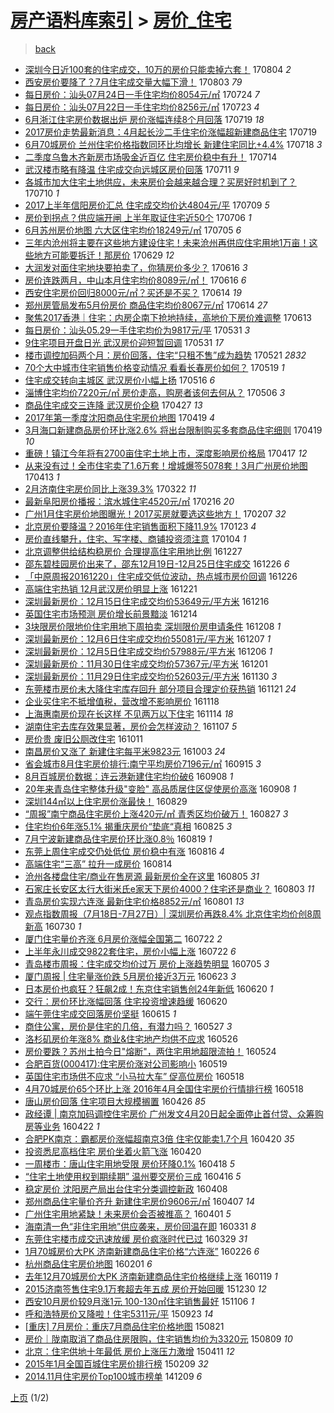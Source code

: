 [房产语料库索引](../../README.md)  > [房价_住宅](房价_住宅.md)
====
> [back](../README.md)

- [深圳今日近100套的住宅成交，10万的房价只能卖掉六套！](http://jkwz.applinzi.com/ittc/6997909166180795409.html#%E6%B7%B1%E5%9C%B3%E4%BB%8A%E6%97%A5%E8%BF%91100%E5%A5%97%E7%9A%84%E4%BD%8F%E5%AE%85%E6%88%90%E4%BA%A4%EF%BC%8C10%E4%B8%87%E7%9A%84%E6%88%BF%E4%BB%B7%E5%8F%AA%E8%83%BD%E5%8D%96%E6%8E%89%E5%85%AD%E5%A5%97%EF%BC%81) 170804 *2* 
- [西安房价要降了？7月住宅成交量大幅下滑！](http://jkwz.applinzi.com/ittc/6997643669556167696.html#%E8%A5%BF%E5%AE%89%E6%88%BF%E4%BB%B7%E8%A6%81%E9%99%8D%E4%BA%86%EF%BC%9F7%E6%9C%88%E4%BD%8F%E5%AE%85%E6%88%90%E4%BA%A4%E9%87%8F%E5%A4%A7%E5%B9%85%E4%B8%8B%E6%BB%91%EF%BC%81) 170803 *79* 
- [每日房价：汕头07月24日一手住宅均价8054元/㎡](http://jkwz.applinzi.com/ittc/6994004844921488400.html#%E6%AF%8F%E6%97%A5%E6%88%BF%E4%BB%B7%EF%BC%9A%E6%B1%95%E5%A4%B407%E6%9C%8824%E6%97%A5%E4%B8%80%E6%89%8B%E4%BD%8F%E5%AE%85%E5%9D%87%E4%BB%B78054%E5%85%83%2F%E3%8E%A1) 170724 *7* 
- [每日房价：汕头07月22日一手住宅均价8256元/㎡](http://jkwz.applinzi.com/ittc/6993484991177425937.html#%E6%AF%8F%E6%97%A5%E6%88%BF%E4%BB%B7%EF%BC%9A%E6%B1%95%E5%A4%B407%E6%9C%8822%E6%97%A5%E4%B8%80%E6%89%8B%E4%BD%8F%E5%AE%85%E5%9D%87%E4%BB%B78256%E5%85%83%2F%E3%8E%A1) 170723 *4* 
- [6月浙江住宅房价数据出炉 房价涨幅连续8个月回落](http://jkwz.applinzi.com/ittc/6992135593491170320.html#6%E6%9C%88%E6%B5%99%E6%B1%9F%E4%BD%8F%E5%AE%85%E6%88%BF%E4%BB%B7%E6%95%B0%E6%8D%AE%E5%87%BA%E7%82%89+%E6%88%BF%E4%BB%B7%E6%B6%A8%E5%B9%85%E8%BF%9E%E7%BB%AD8%E4%B8%AA%E6%9C%88%E5%9B%9E%E8%90%BD) 170719 *18* 
- [2017房价走势最新消息：4月起长沙二手住宅价涨幅超新建商品住宅](http://jkwz.applinzi.com/ittc/6991945395725665296.html#2017%E6%88%BF%E4%BB%B7%E8%B5%B0%E5%8A%BF%E6%9C%80%E6%96%B0%E6%B6%88%E6%81%AF%EF%BC%9A4%E6%9C%88%E8%B5%B7%E9%95%BF%E6%B2%99%E4%BA%8C%E6%89%8B%E4%BD%8F%E5%AE%85%E4%BB%B7%E6%B6%A8%E5%B9%85%E8%B6%85%E6%96%B0%E5%BB%BA%E5%95%86%E5%93%81%E4%BD%8F%E5%AE%85) 170719  
- [6月70城房价 兰州住宅价格指数同环比均增长 新建住宅同比+4.4%](http://jkwz.applinzi.com/ittc/6991664904783004689.html#6%E6%9C%8870%E5%9F%8E%E6%88%BF%E4%BB%B7+%E5%85%B0%E5%B7%9E%E4%BD%8F%E5%AE%85%E4%BB%B7%E6%A0%BC%E6%8C%87%E6%95%B0%E5%90%8C%E7%8E%AF%E6%AF%94%E5%9D%87%E5%A2%9E%E9%95%BF+%E6%96%B0%E5%BB%BA%E4%BD%8F%E5%AE%85%E5%90%8C%E6%AF%94%2B4.4%25) 170718 *3* 
- [二季度乌鲁木齐新房市场吸金近百亿 住宅房价稳中有升！](http://jkwz.applinzi.com/ittc/6990182667780621328.html#%E4%BA%8C%E5%AD%A3%E5%BA%A6%E4%B9%8C%E9%B2%81%E6%9C%A8%E9%BD%90%E6%96%B0%E6%88%BF%E5%B8%82%E5%9C%BA%E5%90%B8%E9%87%91%E8%BF%91%E7%99%BE%E4%BA%BF+%E4%BD%8F%E5%AE%85%E6%88%BF%E4%BB%B7%E7%A8%B3%E4%B8%AD%E6%9C%89%E5%8D%87%EF%BC%81) 170714  
- [武汉楼市略有降温 住宅成交向远城区房价回落](http://jkwz.applinzi.com/ittc/6988972811971200004.html#%E6%AD%A6%E6%B1%89%E6%A5%BC%E5%B8%82%E7%95%A5%E6%9C%89%E9%99%8D%E6%B8%A9+%E4%BD%8F%E5%AE%85%E6%88%90%E4%BA%A4%E5%90%91%E8%BF%9C%E5%9F%8E%E5%8C%BA%E6%88%BF%E4%BB%B7%E5%9B%9E%E8%90%BD) 170711 *9* 
- [各城市加大住宅土地供应，未来房价会越来越合理？买房好时机到了？](http://jkwz.applinzi.com/ittc/6988644778160686085.html#%E5%90%84%E5%9F%8E%E5%B8%82%E5%8A%A0%E5%A4%A7%E4%BD%8F%E5%AE%85%E5%9C%9F%E5%9C%B0%E4%BE%9B%E5%BA%94%EF%BC%8C%E6%9C%AA%E6%9D%A5%E6%88%BF%E4%BB%B7%E4%BC%9A%E8%B6%8A%E6%9D%A5%E8%B6%8A%E5%90%88%E7%90%86%EF%BC%9F%E4%B9%B0%E6%88%BF%E5%A5%BD%E6%97%B6%E6%9C%BA%E5%88%B0%E4%BA%86%EF%BC%9F) 170710 *1* 
- [2017上半年信阳房价汇总 住宅成交均价达4804元/平](http://jkwz.applinzi.com/ittc/6988256020496122885.html#2017%E4%B8%8A%E5%8D%8A%E5%B9%B4%E4%BF%A1%E9%98%B3%E6%88%BF%E4%BB%B7%E6%B1%87%E6%80%BB+%E4%BD%8F%E5%AE%85%E6%88%90%E4%BA%A4%E5%9D%87%E4%BB%B7%E8%BE%BE4804%E5%85%83%2F%E5%B9%B3) 170709 *5* 
- [房价到拐点？供应端开闸 上半年取证住宅近50个](http://jkwz.applinzi.com/ittc/6987236676349723664.html#%E6%88%BF%E4%BB%B7%E5%88%B0%E6%8B%90%E7%82%B9%EF%BC%9F%E4%BE%9B%E5%BA%94%E7%AB%AF%E5%BC%80%E9%97%B8+%E4%B8%8A%E5%8D%8A%E5%B9%B4%E5%8F%96%E8%AF%81%E4%BD%8F%E5%AE%85%E8%BF%9150%E4%B8%AA) 170706 *1* 
- [6月苏州房价地图 六大区住宅均价18249元/㎡](http://jkwz.applinzi.com/ittc/6986753148159788037.html#6%E6%9C%88%E8%8B%8F%E5%B7%9E%E6%88%BF%E4%BB%B7%E5%9C%B0%E5%9B%BE+%E5%85%AD%E5%A4%A7%E5%8C%BA%E4%BD%8F%E5%AE%85%E5%9D%87%E4%BB%B718249%E5%85%83%2F%E3%8E%A1) 170705 *6* 
- [三年内沧州将主要在这些地方建设住宅！未来沧州再供应住宅用地1万亩！这些地方可能要拆迁！那房价](http://jkwz.applinzi.com/ittc/6984519130768999428.html#%E4%B8%89%E5%B9%B4%E5%86%85%E6%B2%A7%E5%B7%9E%E5%B0%86%E4%B8%BB%E8%A6%81%E5%9C%A8%E8%BF%99%E4%BA%9B%E5%9C%B0%E6%96%B9%E5%BB%BA%E8%AE%BE%E4%BD%8F%E5%AE%85%EF%BC%81%E6%9C%AA%E6%9D%A5%E6%B2%A7%E5%B7%9E%E5%86%8D%E4%BE%9B%E5%BA%94%E4%BD%8F%E5%AE%85%E7%94%A8%E5%9C%B01%E4%B8%87%E4%BA%A9%EF%BC%81%E8%BF%99%E4%BA%9B%E5%9C%B0%E6%96%B9%E5%8F%AF%E8%83%BD%E8%A6%81%E6%8B%86%E8%BF%81%EF%BC%81%E9%82%A3%E6%88%BF%E4%BB%B7) 170629 *12* 
- [大润发对面住宅地块要拍卖了，你猜房价多少？](http://jkwz.applinzi.com/ittc/6979839933131785220.html#%E5%A4%A7%E6%B6%A6%E5%8F%91%E5%AF%B9%E9%9D%A2%E4%BD%8F%E5%AE%85%E5%9C%B0%E5%9D%97%E8%A6%81%E6%8B%8D%E5%8D%96%E4%BA%86%EF%BC%8C%E4%BD%A0%E7%8C%9C%E6%88%BF%E4%BB%B7%E5%A4%9A%E5%B0%91%EF%BC%9F) 170616 *3* 
- [房价连跌两月，中山本月住宅均价8089元/㎡！](http://jkwz.applinzi.com/ittc/6979766387990856709.html#%E6%88%BF%E4%BB%B7%E8%BF%9E%E8%B7%8C%E4%B8%A4%E6%9C%88%EF%BC%8C%E4%B8%AD%E5%B1%B1%E6%9C%AC%E6%9C%88%E4%BD%8F%E5%AE%85%E5%9D%87%E4%BB%B78089%E5%85%83%2F%E3%8E%A1%EF%BC%81) 170616 *6* 
- [西安住宅房价回归8000元/㎡？买还是不买？](http://jkwz.applinzi.com/ittc/6979164834837824517.html#%E8%A5%BF%E5%AE%89%E4%BD%8F%E5%AE%85%E6%88%BF%E4%BB%B7%E5%9B%9E%E5%BD%928000%E5%85%83%2F%E3%8E%A1%EF%BC%9F%E4%B9%B0%E8%BF%98%E6%98%AF%E4%B8%8D%E4%B9%B0%EF%BC%9F) 170614 *19* 
- [郑州房管局发布5月份房价 商品住宅均价8067元/㎡](http://jkwz.applinzi.com/ittc/6978967705473254404.html#%E9%83%91%E5%B7%9E%E6%88%BF%E7%AE%A1%E5%B1%80%E5%8F%91%E5%B8%835%E6%9C%88%E4%BB%BD%E6%88%BF%E4%BB%B7+%E5%95%86%E5%93%81%E4%BD%8F%E5%AE%85%E5%9D%87%E4%BB%B78067%E5%85%83%2F%E3%8E%A1) 170614 *27* 
- [聚焦2017香港｜住宅：内房企南下抢地持续，高地价下房价难调整](http://jkwz.applinzi.com/ittc/6978725337394316293.html#%E8%81%9A%E7%84%A62017%E9%A6%99%E6%B8%AF%EF%BD%9C%E4%BD%8F%E5%AE%85%EF%BC%9A%E5%86%85%E6%88%BF%E4%BC%81%E5%8D%97%E4%B8%8B%E6%8A%A2%E5%9C%B0%E6%8C%81%E7%BB%AD%EF%BC%8C%E9%AB%98%E5%9C%B0%E4%BB%B7%E4%B8%8B%E6%88%BF%E4%BB%B7%E9%9A%BE%E8%B0%83%E6%95%B4) 170613  
- [每日房价：汕头05.29一手住宅均价为9817元/平](http://jkwz.applinzi.com/ittc/6973762006334047237.html#%E6%AF%8F%E6%97%A5%E6%88%BF%E4%BB%B7%EF%BC%9A%E6%B1%95%E5%A4%B405.29%E4%B8%80%E6%89%8B%E4%BD%8F%E5%AE%85%E5%9D%87%E4%BB%B7%E4%B8%BA9817%E5%85%83%2F%E5%B9%B3) 170531 *3* 
- [9住宅项目开盘日光 武汉房价迎短暂回调](http://jkwz.applinzi.com/ittc/6973745257341518853.html#9%E4%BD%8F%E5%AE%85%E9%A1%B9%E7%9B%AE%E5%BC%80%E7%9B%98%E6%97%A5%E5%85%89+%E6%AD%A6%E6%B1%89%E6%88%BF%E4%BB%B7%E8%BF%8E%E7%9F%AD%E6%9A%82%E5%9B%9E%E8%B0%83) 170531 *17* 
- [楼市调控加码两个月：房价回落，住宅“只租不售”成为趋势](http://jkwz.applinzi.com/ittc/6970012828206367748.html#%E6%A5%BC%E5%B8%82%E8%B0%83%E6%8E%A7%E5%8A%A0%E7%A0%81%E4%B8%A4%E4%B8%AA%E6%9C%88%EF%BC%9A%E6%88%BF%E4%BB%B7%E5%9B%9E%E8%90%BD%EF%BC%8C%E4%BD%8F%E5%AE%85%E2%80%9C%E5%8F%AA%E7%A7%9F%E4%B8%8D%E5%94%AE%E2%80%9D%E6%88%90%E4%B8%BA%E8%B6%8B%E5%8A%BF) 170521 *2832* 
- [70个大中城市住宅销售价格变动情况 看看长春房价如何？](http://jkwz.applinzi.com/ittc/6969311189099086852.html#70%E4%B8%AA%E5%A4%A7%E4%B8%AD%E5%9F%8E%E5%B8%82%E4%BD%8F%E5%AE%85%E9%94%80%E5%94%AE%E4%BB%B7%E6%A0%BC%E5%8F%98%E5%8A%A8%E6%83%85%E5%86%B5+%E7%9C%8B%E7%9C%8B%E9%95%BF%E6%98%A5%E6%88%BF%E4%BB%B7%E5%A6%82%E4%BD%95%EF%BC%9F) 170519 *1* 
- [住宅成交转向主城区 武汉房价小幅上扬](http://jkwz.applinzi.com/ittc/6968189588286735365.html#%E4%BD%8F%E5%AE%85%E6%88%90%E4%BA%A4%E8%BD%AC%E5%90%91%E4%B8%BB%E5%9F%8E%E5%8C%BA+%E6%AD%A6%E6%B1%89%E6%88%BF%E4%BB%B7%E5%B0%8F%E5%B9%85%E4%B8%8A%E6%89%AC) 170516 *6* 
- [淄博住宅均价7220元/㎡ 房价走高，购房者该何去何从？](http://jkwz.applinzi.com/ittc/6964598391865607172.html#%E6%B7%84%E5%8D%9A%E4%BD%8F%E5%AE%85%E5%9D%87%E4%BB%B77220%E5%85%83%2F%E3%8E%A1+%E6%88%BF%E4%BB%B7%E8%B5%B0%E9%AB%98%EF%BC%8C%E8%B4%AD%E6%88%BF%E8%80%85%E8%AF%A5%E4%BD%95%E5%8E%BB%E4%BD%95%E4%BB%8E%EF%BC%9F) 170506 *3* 
- [商品住宅成交三连降 武汉房价企稳](http://jkwz.applinzi.com/ittc/6960841259848565765.html#%E5%95%86%E5%93%81%E4%BD%8F%E5%AE%85%E6%88%90%E4%BA%A4%E4%B8%89%E8%BF%9E%E9%99%8D+%E6%AD%A6%E6%B1%89%E6%88%BF%E4%BB%B7%E4%BC%81%E7%A8%B3) 170427 *13* 
- [2017年第一季度沈阳商品住宅房价地图](http://jkwz.applinzi.com/ittc/6958293893845091333.html#2017%E5%B9%B4%E7%AC%AC%E4%B8%80%E5%AD%A3%E5%BA%A6%E6%B2%88%E9%98%B3%E5%95%86%E5%93%81%E4%BD%8F%E5%AE%85%E6%88%BF%E4%BB%B7%E5%9C%B0%E5%9B%BE) 170419 *4* 
- [3月海口新建商品房价环比涨2.6% 将出台限制购买多套商品住宅细则](http://jkwz.applinzi.com/ittc/6958184139642635269.html#3%E6%9C%88%E6%B5%B7%E5%8F%A3%E6%96%B0%E5%BB%BA%E5%95%86%E5%93%81%E6%88%BF%E4%BB%B7%E7%8E%AF%E6%AF%94%E6%B6%A82.6%25+%E5%B0%86%E5%87%BA%E5%8F%B0%E9%99%90%E5%88%B6%E8%B4%AD%E4%B9%B0%E5%A4%9A%E5%A5%97%E5%95%86%E5%93%81%E4%BD%8F%E5%AE%85%E7%BB%86%E5%88%99) 170419 *10* 
- [重磅！镇江今年将有2700亩住宅土地上市，深度影响房价格局](http://jkwz.applinzi.com/ittc/6957432229490852868.html#%E9%87%8D%E7%A3%85%EF%BC%81%E9%95%87%E6%B1%9F%E4%BB%8A%E5%B9%B4%E5%B0%86%E6%9C%892700%E4%BA%A9%E4%BD%8F%E5%AE%85%E5%9C%9F%E5%9C%B0%E4%B8%8A%E5%B8%82%EF%BC%8C%E6%B7%B1%E5%BA%A6%E5%BD%B1%E5%93%8D%E6%88%BF%E4%BB%B7%E6%A0%BC%E5%B1%80) 170417 *12* 
- [从来没有过！全市住宅卖了1.6万套！增城爆签5078套！3月广州房价地图](http://jkwz.applinzi.com/ittc/6955999954521818117.html#%E4%BB%8E%E6%9D%A5%E6%B2%A1%E6%9C%89%E8%BF%87%EF%BC%81%E5%85%A8%E5%B8%82%E4%BD%8F%E5%AE%85%E5%8D%96%E4%BA%861.6%E4%B8%87%E5%A5%97%EF%BC%81%E5%A2%9E%E5%9F%8E%E7%88%86%E7%AD%BE5078%E5%A5%97%EF%BC%813%E6%9C%88%E5%B9%BF%E5%B7%9E%E6%88%BF%E4%BB%B7%E5%9C%B0%E5%9B%BE) 170413 *1* 
- [2月济南住宅房价同比上涨39.3%](http://jkwz.applinzi.com/ittc/6947871771838645253.html#2%E6%9C%88%E6%B5%8E%E5%8D%97%E4%BD%8F%E5%AE%85%E6%88%BF%E4%BB%B7%E5%90%8C%E6%AF%94%E4%B8%8A%E6%B6%A839.3%25) 170322 *11* 
- [最新阜阳房价播报：滨水城住宅4520元/㎡](http://jkwz.applinzi.com/ittc/6935249196272845828.html#%E6%9C%80%E6%96%B0%E9%98%9C%E9%98%B3%E6%88%BF%E4%BB%B7%E6%92%AD%E6%8A%A5%EF%BC%9A%E6%BB%A8%E6%B0%B4%E5%9F%8E%E4%BD%8F%E5%AE%854520%E5%85%83%2F%E3%8E%A1) 170216 *20* 
- [广州1月住宅房价地图曝光！2017买房就要选这些地方！](http://jkwz.applinzi.com/ittc/6931979088922412036.html#%E5%B9%BF%E5%B7%9E1%E6%9C%88%E4%BD%8F%E5%AE%85%E6%88%BF%E4%BB%B7%E5%9C%B0%E5%9B%BE%E6%9B%9D%E5%85%89%EF%BC%812017%E4%B9%B0%E6%88%BF%E5%B0%B1%E8%A6%81%E9%80%89%E8%BF%99%E4%BA%9B%E5%9C%B0%E6%96%B9%EF%BC%81) 170207 *32* 
- [北京房价要降温？2016年住宅销售面积下降11.9%](http://jkwz.applinzi.com/ittc/6926269978168001540.html#%E5%8C%97%E4%BA%AC%E6%88%BF%E4%BB%B7%E8%A6%81%E9%99%8D%E6%B8%A9%EF%BC%9F2016%E5%B9%B4%E4%BD%8F%E5%AE%85%E9%94%80%E5%94%AE%E9%9D%A2%E7%A7%AF%E4%B8%8B%E9%99%8D11.9%25) 170123 *4* 
- [房价直线攀升，住宅、写字楼、商铺投资须注意](http://jkwz.applinzi.com/ittc/6919331827491013637.html#%E6%88%BF%E4%BB%B7%E7%9B%B4%E7%BA%BF%E6%94%80%E5%8D%87%EF%BC%8C%E4%BD%8F%E5%AE%85%E3%80%81%E5%86%99%E5%AD%97%E6%A5%BC%E3%80%81%E5%95%86%E9%93%BA%E6%8A%95%E8%B5%84%E9%A1%BB%E6%B3%A8%E6%84%8F) 170104 *1* 
- [北京调整供给结构稳房价 合理提高住宅用地比例](http://jkwz.applinzi.com/ittc/6916233852522857476.html#%E5%8C%97%E4%BA%AC%E8%B0%83%E6%95%B4%E4%BE%9B%E7%BB%99%E7%BB%93%E6%9E%84%E7%A8%B3%E6%88%BF%E4%BB%B7+%E5%90%88%E7%90%86%E6%8F%90%E9%AB%98%E4%BD%8F%E5%AE%85%E7%94%A8%E5%9C%B0%E6%AF%94%E4%BE%8B) 161227  
- [邵东碧桂园房价出来了，邵东12月19日-12月25日住宅成交](http://jkwz.applinzi.com/ittc/6916034460687795205.html#%E9%82%B5%E4%B8%9C%E7%A2%A7%E6%A1%82%E5%9B%AD%E6%88%BF%E4%BB%B7%E5%87%BA%E6%9D%A5%E4%BA%86%EF%BC%8C%E9%82%B5%E4%B8%9C12%E6%9C%8819%E6%97%A5-12%E6%9C%8825%E6%97%A5%E4%BD%8F%E5%AE%85%E6%88%90%E4%BA%A4) 161226 *6* 
- [「中原周报20161220」住宅成交低位波动，热点城市房价回调](http://jkwz.applinzi.com/ittc/6915998029344932869.html#%E3%80%8C%E4%B8%AD%E5%8E%9F%E5%91%A8%E6%8A%A520161220%E3%80%8D%E4%BD%8F%E5%AE%85%E6%88%90%E4%BA%A4%E4%BD%8E%E4%BD%8D%E6%B3%A2%E5%8A%A8%EF%BC%8C%E7%83%AD%E7%82%B9%E5%9F%8E%E5%B8%82%E6%88%BF%E4%BB%B7%E5%9B%9E%E8%B0%83) 161226  
- [高端住宅热销 12月武汉房价明显上涨](http://jkwz.applinzi.com/ittc/6914091664137520133.html#%E9%AB%98%E7%AB%AF%E4%BD%8F%E5%AE%85%E7%83%AD%E9%94%80+12%E6%9C%88%E6%AD%A6%E6%B1%89%E6%88%BF%E4%BB%B7%E6%98%8E%E6%98%BE%E4%B8%8A%E6%B6%A8) 161221  
- [深圳最新房价：12月15日住宅成交均价53649元/平方米](http://jkwz.applinzi.com/ittc/6912153714143265797.html#%E6%B7%B1%E5%9C%B3%E6%9C%80%E6%96%B0%E6%88%BF%E4%BB%B7%EF%BC%9A12%E6%9C%8815%E6%97%A5%E4%BD%8F%E5%AE%85%E6%88%90%E4%BA%A4%E5%9D%87%E4%BB%B753649%E5%85%83%2F%E5%B9%B3%E6%96%B9%E7%B1%B3) 161216  
- [英国住宅市场预测 房价增长前景黯淡](http://jkwz.applinzi.com/ittc/6911514025652651013.html#%E8%8B%B1%E5%9B%BD%E4%BD%8F%E5%AE%85%E5%B8%82%E5%9C%BA%E9%A2%84%E6%B5%8B+%E6%88%BF%E4%BB%B7%E5%A2%9E%E9%95%BF%E5%89%8D%E6%99%AF%E9%BB%AF%E6%B7%A1) 161214  
- [3块限房价限地价住宅用地下周拍卖 深圳限价房申请条件](http://jkwz.applinzi.com/ittc/6909305168360637445.html#3%E5%9D%97%E9%99%90%E6%88%BF%E4%BB%B7%E9%99%90%E5%9C%B0%E4%BB%B7%E4%BD%8F%E5%AE%85%E7%94%A8%E5%9C%B0%E4%B8%8B%E5%91%A8%E6%8B%8D%E5%8D%96+%E6%B7%B1%E5%9C%B3%E9%99%90%E4%BB%B7%E6%88%BF%E7%94%B3%E8%AF%B7%E6%9D%A1%E4%BB%B6) 161208 *1* 
- [深圳最新房价：12月6日住宅成交均价55081元/平方米](http://jkwz.applinzi.com/ittc/6908816205929776132.html#%E6%B7%B1%E5%9C%B3%E6%9C%80%E6%96%B0%E6%88%BF%E4%BB%B7%EF%BC%9A12%E6%9C%886%E6%97%A5%E4%BD%8F%E5%AE%85%E6%88%90%E4%BA%A4%E5%9D%87%E4%BB%B755081%E5%85%83%2F%E5%B9%B3%E6%96%B9%E7%B1%B3) 161207 *1* 
- [深圳最新房价：12月5日住宅成交均价57988元/平方米](http://jkwz.applinzi.com/ittc/6908435044833428485.html#%E6%B7%B1%E5%9C%B3%E6%9C%80%E6%96%B0%E6%88%BF%E4%BB%B7%EF%BC%9A12%E6%9C%885%E6%97%A5%E4%BD%8F%E5%AE%85%E6%88%90%E4%BA%A4%E5%9D%87%E4%BB%B757988%E5%85%83%2F%E5%B9%B3%E6%96%B9%E7%B1%B3) 161206 *1* 
- [深圳最新房价：11月30日住宅成交均价57367元/平方米](http://jkwz.applinzi.com/ittc/6906581767716078597.html#%E6%B7%B1%E5%9C%B3%E6%9C%80%E6%96%B0%E6%88%BF%E4%BB%B7%EF%BC%9A11%E6%9C%8830%E6%97%A5%E4%BD%8F%E5%AE%85%E6%88%90%E4%BA%A4%E5%9D%87%E4%BB%B757367%E5%85%83%2F%E5%B9%B3%E6%96%B9%E7%B1%B3) 161201  
- [深圳最新房价：11月29日住宅成交均价52603元/平方米](http://jkwz.applinzi.com/ittc/6906207877550572548.html#%E6%B7%B1%E5%9C%B3%E6%9C%80%E6%96%B0%E6%88%BF%E4%BB%B7%EF%BC%9A11%E6%9C%8829%E6%97%A5%E4%BD%8F%E5%AE%85%E6%88%90%E4%BA%A4%E5%9D%87%E4%BB%B752603%E5%85%83%2F%E5%B9%B3%E6%96%B9%E7%B1%B3) 161130 *3* 
- [东莞楼市房价未大降住宅库存回升 部分项目合理定价获热销](http://jkwz.applinzi.com/ittc/6902973420681036805.html#%E4%B8%9C%E8%8E%9E%E6%A5%BC%E5%B8%82%E6%88%BF%E4%BB%B7%E6%9C%AA%E5%A4%A7%E9%99%8D%E4%BD%8F%E5%AE%85%E5%BA%93%E5%AD%98%E5%9B%9E%E5%8D%87+%E9%83%A8%E5%88%86%E9%A1%B9%E7%9B%AE%E5%90%88%E7%90%86%E5%AE%9A%E4%BB%B7%E8%8E%B7%E7%83%AD%E9%94%80) 161121 *24* 
- [企业买住宅不抵增值税，营改增不影响房价](http://jkwz.applinzi.com/ittc/6901852638617797636.html#%E4%BC%81%E4%B8%9A%E4%B9%B0%E4%BD%8F%E5%AE%85%E4%B8%8D%E6%8A%B5%E5%A2%9E%E5%80%BC%E7%A8%8E%EF%BC%8C%E8%90%A5%E6%94%B9%E5%A2%9E%E4%B8%8D%E5%BD%B1%E5%93%8D%E6%88%BF%E4%BB%B7) 161118  
- [上海惠南房价现在长这样 不见两万以下住宅](http://jkwz.applinzi.com/ittc/6900405412456563716.html#%E4%B8%8A%E6%B5%B7%E6%83%A0%E5%8D%97%E6%88%BF%E4%BB%B7%E7%8E%B0%E5%9C%A8%E9%95%BF%E8%BF%99%E6%A0%B7+%E4%B8%8D%E8%A7%81%E4%B8%A4%E4%B8%87%E4%BB%A5%E4%B8%8B%E4%BD%8F%E5%AE%85) 161114 *18* 
- [湖南住宅去库存效果显著，房价会怎样波动？](http://jkwz.applinzi.com/ittc/6897780250636715012.html#%E6%B9%96%E5%8D%97%E4%BD%8F%E5%AE%85%E5%8E%BB%E5%BA%93%E5%AD%98%E6%95%88%E6%9E%9C%E6%98%BE%E8%91%97%EF%BC%8C%E6%88%BF%E4%BB%B7%E4%BC%9A%E6%80%8E%E6%A0%B7%E6%B3%A2%E5%8A%A8%EF%BC%9F) 161107 *5* 
- [房价贵 废旧公厕改住宅](http://jkwz.applinzi.com/ittc/6887554813738353668.html#%E6%88%BF%E4%BB%B7%E8%B4%B5+%E5%BA%9F%E6%97%A7%E5%85%AC%E5%8E%95%E6%94%B9%E4%BD%8F%E5%AE%85) 161011  
- [南昌房价又涨了 新建住宅每平米9823元](http://jkwz.applinzi.com/ittc/6884686760671446021.html#%E5%8D%97%E6%98%8C%E6%88%BF%E4%BB%B7%E5%8F%88%E6%B6%A8%E4%BA%86+%E6%96%B0%E5%BB%BA%E4%BD%8F%E5%AE%85%E6%AF%8F%E5%B9%B3%E7%B1%B39823%E5%85%83) 161003 *24* 
- [省会城市8月住宅房价排行:南宁平均房价7196元/㎡](http://jkwz.applinzi.com/ittc/6878033332264240133.html#%E7%9C%81%E4%BC%9A%E5%9F%8E%E5%B8%828%E6%9C%88%E4%BD%8F%E5%AE%85%E6%88%BF%E4%BB%B7%E6%8E%92%E8%A1%8C%3A%E5%8D%97%E5%AE%81%E5%B9%B3%E5%9D%87%E6%88%BF%E4%BB%B77196%E5%85%83%2F%E3%8E%A1) 160915 *3* 
- [8月百城房价数据：连云港新建住宅均价破6](http://jkwz.applinzi.com/ittc/6875446331073627140.html#8%E6%9C%88%E7%99%BE%E5%9F%8E%E6%88%BF%E4%BB%B7%E6%95%B0%E6%8D%AE%EF%BC%9A%E8%BF%9E%E4%BA%91%E6%B8%AF%E6%96%B0%E5%BB%BA%E4%BD%8F%E5%AE%85%E5%9D%87%E4%BB%B7%E7%A0%B46) 160908 *1* 
- [20年来青岛住宅整体升级&quot;变脸&quot; 高品质居住区促使房价高涨](http://jkwz.applinzi.com/ittc/6875382381531366405.html#20%E5%B9%B4%E6%9D%A5%E9%9D%92%E5%B2%9B%E4%BD%8F%E5%AE%85%E6%95%B4%E4%BD%93%E5%8D%87%E7%BA%A7%26quot%3B%E5%8F%98%E8%84%B8%26quot%3B+%E9%AB%98%E5%93%81%E8%B4%A8%E5%B1%85%E4%BD%8F%E5%8C%BA%E4%BF%83%E4%BD%BF%E6%88%BF%E4%BB%B7%E9%AB%98%E6%B6%A8) 160908 *1* 
- [深圳144㎡以上住宅房价涨最快！](http://jkwz.applinzi.com/ittc/6871704081638360069.html#%E6%B7%B1%E5%9C%B3144%E3%8E%A1%E4%BB%A5%E4%B8%8A%E4%BD%8F%E5%AE%85%E6%88%BF%E4%BB%B7%E6%B6%A8%E6%9C%80%E5%BF%AB%EF%BC%81) 160829  
- [“周报”南宁商品住宅房价上涨420元/㎡ 青秀区均价破万！](http://jkwz.applinzi.com/ittc/6871044946878006276.html#%E2%80%9C%E5%91%A8%E6%8A%A5%E2%80%9D%E5%8D%97%E5%AE%81%E5%95%86%E5%93%81%E4%BD%8F%E5%AE%85%E6%88%BF%E4%BB%B7%E4%B8%8A%E6%B6%A8420%E5%85%83%2F%E3%8E%A1+%E9%9D%92%E7%A7%80%E5%8C%BA%E5%9D%87%E4%BB%B7%E7%A0%B4%E4%B8%87%EF%BC%81) 160827 *3* 
- [住宅均价6年涨5.1% 揭重庆房价“垫底“真相](http://jkwz.applinzi.com/ittc/6870314563941172229.html#%E4%BD%8F%E5%AE%85%E5%9D%87%E4%BB%B76%E5%B9%B4%E6%B6%A85.1%25+%E6%8F%AD%E9%87%8D%E5%BA%86%E6%88%BF%E4%BB%B7%E2%80%9C%E5%9E%AB%E5%BA%95%E2%80%9C%E7%9C%9F%E7%9B%B8) 160825 *3* 
- [7月宁波新建商品住宅房价环比涨0.8％](http://jkwz.applinzi.com/ittc/6868053099482186757.html#7%E6%9C%88%E5%AE%81%E6%B3%A2%E6%96%B0%E5%BB%BA%E5%95%86%E5%93%81%E4%BD%8F%E5%AE%85%E6%88%BF%E4%BB%B7%E7%8E%AF%E6%AF%94%E6%B6%A80.8%EF%BC%85) 160819 *1* 
- [东莞上周住宅成交仍处低位 房价稳中有涨](http://jkwz.applinzi.com/ittc/6866903609790432260.html#%E4%B8%9C%E8%8E%9E%E4%B8%8A%E5%91%A8%E4%BD%8F%E5%AE%85%E6%88%90%E4%BA%A4%E4%BB%8D%E5%A4%84%E4%BD%8E%E4%BD%8D+%E6%88%BF%E4%BB%B7%E7%A8%B3%E4%B8%AD%E6%9C%89%E6%B6%A8) 160816 *4* 
- [高端住宅“三高” 拉升一成房价](http://jkwz.applinzi.com/ittc/6866236487569507333.html#%E9%AB%98%E7%AB%AF%E4%BD%8F%E5%AE%85%E2%80%9C%E4%B8%89%E9%AB%98%E2%80%9D+%E6%8B%89%E5%8D%87%E4%B8%80%E6%88%90%E6%88%BF%E4%BB%B7) 160814  
- [沧州各楼盘住宅/商业在售房源 最新房价全在这里](http://jkwz.applinzi.com/ittc/6862828858428097541.html#%E6%B2%A7%E5%B7%9E%E5%90%84%E6%A5%BC%E7%9B%98%E4%BD%8F%E5%AE%85%2F%E5%95%86%E4%B8%9A%E5%9C%A8%E5%94%AE%E6%88%BF%E6%BA%90+%E6%9C%80%E6%96%B0%E6%88%BF%E4%BB%B7%E5%85%A8%E5%9C%A8%E8%BF%99%E9%87%8C) 160805 *31* 
- [石家庄长安区太行大街米氏e家天下房价4000？住宅还是商业？](http://jkwz.applinzi.com/ittc/6862166818189493253.html#%E7%9F%B3%E5%AE%B6%E5%BA%84%E9%95%BF%E5%AE%89%E5%8C%BA%E5%A4%AA%E8%A1%8C%E5%A4%A7%E8%A1%97%E7%B1%B3%E6%B0%8Fe%E5%AE%B6%E5%A4%A9%E4%B8%8B%E6%88%BF%E4%BB%B74000%EF%BC%9F%E4%BD%8F%E5%AE%85%E8%BF%98%E6%98%AF%E5%95%86%E4%B8%9A%EF%BC%9F) 160803 *11* 
- [青岛房价实现六连涨 最新住宅价格8852元/㎡](http://jkwz.applinzi.com/ittc/6861394753693942788.html#%E9%9D%92%E5%B2%9B%E6%88%BF%E4%BB%B7%E5%AE%9E%E7%8E%B0%E5%85%AD%E8%BF%9E%E6%B6%A8+%E6%9C%80%E6%96%B0%E4%BD%8F%E5%AE%85%E4%BB%B7%E6%A0%BC8852%E5%85%83%2F%E3%8E%A1) 160801 *13* 
- [观点指数周报（7月18日-7月27日）| 深圳房价再跌8.4% 北京住宅均价创8周新高](http://jkwz.applinzi.com/ittc/6860436421801935877.html#%E8%A7%82%E7%82%B9%E6%8C%87%E6%95%B0%E5%91%A8%E6%8A%A5%EF%BC%887%E6%9C%8818%E6%97%A5-7%E6%9C%8827%E6%97%A5%EF%BC%89%7C+%E6%B7%B1%E5%9C%B3%E6%88%BF%E4%BB%B7%E5%86%8D%E8%B7%8C8.4%25+%E5%8C%97%E4%BA%AC%E4%BD%8F%E5%AE%85%E5%9D%87%E4%BB%B7%E5%88%9B8%E5%91%A8%E6%96%B0%E9%AB%98) 160730 *1* 
- [厦门住宅量价齐涨 6月房价涨幅全国第二](http://jkwz.applinzi.com/ittc/6857685021619651588.html#%E5%8E%A6%E9%97%A8%E4%BD%8F%E5%AE%85%E9%87%8F%E4%BB%B7%E9%BD%90%E6%B6%A8+6%E6%9C%88%E6%88%BF%E4%BB%B7%E6%B6%A8%E5%B9%85%E5%85%A8%E5%9B%BD%E7%AC%AC%E4%BA%8C) 160722 *2* 
- [上半年永川成交9822套住宅，房价小幅上涨](http://jkwz.applinzi.com/ittc/6857483907427206149.html#%E4%B8%8A%E5%8D%8A%E5%B9%B4%E6%B0%B8%E5%B7%9D%E6%88%90%E4%BA%A49822%E5%A5%97%E4%BD%8F%E5%AE%85%EF%BC%8C%E6%88%BF%E4%BB%B7%E5%B0%8F%E5%B9%85%E4%B8%8A%E6%B6%A8) 160722 *6* 
- [青岛楼市周报：住宅成交均价过万 房价上涨趋势明显](http://jkwz.applinzi.com/ittc/6851293487567471620.html#%E9%9D%92%E5%B2%9B%E6%A5%BC%E5%B8%82%E5%91%A8%E6%8A%A5%EF%BC%9A%E4%BD%8F%E5%AE%85%E6%88%90%E4%BA%A4%E5%9D%87%E4%BB%B7%E8%BF%87%E4%B8%87+%E6%88%BF%E4%BB%B7%E4%B8%8A%E6%B6%A8%E8%B6%8B%E5%8A%BF%E6%98%8E%E6%98%BE) 160705 *3* 
- [厦门周报 | 住宅量涨价跌 5月房价接近3万元](http://jkwz.applinzi.com/ittc/6846962889491219460.html#%E5%8E%A6%E9%97%A8%E5%91%A8%E6%8A%A5+%7C+%E4%BD%8F%E5%AE%85%E9%87%8F%E6%B6%A8%E4%BB%B7%E8%B7%8C+5%E6%9C%88%E6%88%BF%E4%BB%B7%E6%8E%A5%E8%BF%913%E4%B8%87%E5%85%83) 160623 *3* 
- [日本房价也疯狂？狂飙2成！东京住宅销售创24年新低](http://jkwz.applinzi.com/ittc/6845853164942918661.html#%E6%97%A5%E6%9C%AC%E6%88%BF%E4%BB%B7%E4%B9%9F%E7%96%AF%E7%8B%82%EF%BC%9F%E7%8B%82%E9%A3%992%E6%88%90%EF%BC%81%E4%B8%9C%E4%BA%AC%E4%BD%8F%E5%AE%85%E9%94%80%E5%94%AE%E5%88%9B24%E5%B9%B4%E6%96%B0%E4%BD%8E) 160620 *1* 
- [交行：房价环比涨幅回落 住宅投资增速趋缓](http://jkwz.applinzi.com/ittc/6845763670055060485.html#%E4%BA%A4%E8%A1%8C%EF%BC%9A%E6%88%BF%E4%BB%B7%E7%8E%AF%E6%AF%94%E6%B6%A8%E5%B9%85%E5%9B%9E%E8%90%BD+%E4%BD%8F%E5%AE%85%E6%8A%95%E8%B5%84%E5%A2%9E%E9%80%9F%E8%B6%8B%E7%BC%93) 160620  
- [端午莞住宅成交回落房价坚挺](http://jkwz.applinzi.com/ittc/6843779763000574981.html#%E7%AB%AF%E5%8D%88%E8%8E%9E%E4%BD%8F%E5%AE%85%E6%88%90%E4%BA%A4%E5%9B%9E%E8%90%BD%E6%88%BF%E4%BB%B7%E5%9D%9A%E6%8C%BA) 160615 *1* 
- [商住公寓，房价是住宅的几倍，有潜力吗？](http://jkwz.applinzi.com/ittc/6837014951058998277.html#%E5%95%86%E4%BD%8F%E5%85%AC%E5%AF%93%EF%BC%8C%E6%88%BF%E4%BB%B7%E6%98%AF%E4%BD%8F%E5%AE%85%E7%9A%84%E5%87%A0%E5%80%8D%EF%BC%8C%E6%9C%89%E6%BD%9C%E5%8A%9B%E5%90%97%EF%BC%9F) 160527 *3* 
- [洛杉矶房价年涨8% 商业&amp;住宅地产均供不应求](http://jkwz.applinzi.com/ittc/6836470298169574404.html#%E6%B4%9B%E6%9D%89%E7%9F%B6%E6%88%BF%E4%BB%B7%E5%B9%B4%E6%B6%A88%25+%E5%95%86%E4%B8%9A%26amp%3B%E4%BD%8F%E5%AE%85%E5%9C%B0%E4%BA%A7%E5%9D%87%E4%BE%9B%E4%B8%8D%E5%BA%94%E6%B1%82) 160526  
- [房价要跌？苏州土拍今日&quot;熔断&quot;，两住宅用地超限流拍！](http://jkwz.applinzi.com/ittc/6835720325576524805.html#%E6%88%BF%E4%BB%B7%E8%A6%81%E8%B7%8C%EF%BC%9F%E8%8B%8F%E5%B7%9E%E5%9C%9F%E6%8B%8D%E4%BB%8A%E6%97%A5%26quot%3B%E7%86%94%E6%96%AD%26quot%3B%EF%BC%8C%E4%B8%A4%E4%BD%8F%E5%AE%85%E7%94%A8%E5%9C%B0%E8%B6%85%E9%99%90%E6%B5%81%E6%8B%8D%EF%BC%81) 160524  
- [合肥百货(000417):住宅房价涨对公司影响小](http://jkwz.applinzi.com/ittc/6833997693810377732.html#%E5%90%88%E8%82%A5%E7%99%BE%E8%B4%A7%28000417%29%3A%E4%BD%8F%E5%AE%85%E6%88%BF%E4%BB%B7%E6%B6%A8%E5%AF%B9%E5%85%AC%E5%8F%B8%E5%BD%B1%E5%93%8D%E5%B0%8F) 160519  
- [英国住宅市场供不应求 “小马拉大车” 促高位房价](http://jkwz.applinzi.com/ittc/6833523113387885573.html#%E8%8B%B1%E5%9B%BD%E4%BD%8F%E5%AE%85%E5%B8%82%E5%9C%BA%E4%BE%9B%E4%B8%8D%E5%BA%94%E6%B1%82+%E2%80%9C%E5%B0%8F%E9%A9%AC%E6%8B%89%E5%A4%A7%E8%BD%A6%E2%80%9D+%E4%BF%83%E9%AB%98%E4%BD%8D%E6%88%BF%E4%BB%B7) 160518  
- [4月70城房价65个环比上涨 2016年4月全国住宅房价行情排行榜](http://jkwz.applinzi.com/ittc/6833522709732262917.html#4%E6%9C%8870%E5%9F%8E%E6%88%BF%E4%BB%B765%E4%B8%AA%E7%8E%AF%E6%AF%94%E4%B8%8A%E6%B6%A8+2016%E5%B9%B44%E6%9C%88%E5%85%A8%E5%9B%BD%E4%BD%8F%E5%AE%85%E6%88%BF%E4%BB%B7%E8%A1%8C%E6%83%85%E6%8E%92%E8%A1%8C%E6%A6%9C) 160518  
- [唐山房价回落 住宅项目大规模搁置](http://jkwz.applinzi.com/ittc/6825433809751114757.html#%E5%94%90%E5%B1%B1%E6%88%BF%E4%BB%B7%E5%9B%9E%E8%90%BD+%E4%BD%8F%E5%AE%85%E9%A1%B9%E7%9B%AE%E5%A4%A7%E8%A7%84%E6%A8%A1%E6%90%81%E7%BD%AE) 160426 *85* 
- [政经谭 | 南京加码调控住宅房价 广州发文4月20日起全面停止首付贷、众筹购房等业务](http://jkwz.applinzi.com/ittc/6823714194624873476.html#%E6%94%BF%E7%BB%8F%E8%B0%AD+%7C+%E5%8D%97%E4%BA%AC%E5%8A%A0%E7%A0%81%E8%B0%83%E6%8E%A7%E4%BD%8F%E5%AE%85%E6%88%BF%E4%BB%B7+%E5%B9%BF%E5%B7%9E%E5%8F%91%E6%96%874%E6%9C%8820%E6%97%A5%E8%B5%B7%E5%85%A8%E9%9D%A2%E5%81%9C%E6%AD%A2%E9%A6%96%E4%BB%98%E8%B4%B7%E3%80%81%E4%BC%97%E7%AD%B9%E8%B4%AD%E6%88%BF%E7%AD%89%E4%B8%9A%E5%8A%A1) 160422 *1* 
- [合肥PK南京：霸都房价涨幅超南京3倍 住宅仅能卖1.7个月](http://jkwz.applinzi.com/ittc/6823228659368199173.html#%E5%90%88%E8%82%A5PK%E5%8D%97%E4%BA%AC%EF%BC%9A%E9%9C%B8%E9%83%BD%E6%88%BF%E4%BB%B7%E6%B6%A8%E5%B9%85%E8%B6%85%E5%8D%97%E4%BA%AC3%E5%80%8D+%E4%BD%8F%E5%AE%85%E4%BB%85%E8%83%BD%E5%8D%961.7%E4%B8%AA%E6%9C%88) 160420 *35* 
- [投资悉尼高档住宅 房价坐着火箭飞涨](http://jkwz.applinzi.com/ittc/6823169329658856452.html#%E6%8A%95%E8%B5%84%E6%82%89%E5%B0%BC%E9%AB%98%E6%A1%A3%E4%BD%8F%E5%AE%85+%E6%88%BF%E4%BB%B7%E5%9D%90%E7%9D%80%E7%81%AB%E7%AE%AD%E9%A3%9E%E6%B6%A8) 160420  
- [一周楼市：唐山住宅用地受限 房价环降0.1%](http://jkwz.applinzi.com/ittc/6822467931438842885.html#%E4%B8%80%E5%91%A8%E6%A5%BC%E5%B8%82%EF%BC%9A%E5%94%90%E5%B1%B1%E4%BD%8F%E5%AE%85%E7%94%A8%E5%9C%B0%E5%8F%97%E9%99%90+%E6%88%BF%E4%BB%B7%E7%8E%AF%E9%99%8D0.1%25) 160418 *5* 
- [“住宅土地使用权到期续期” 温州要交房价三成](http://jkwz.applinzi.com/ittc/6821814132315522052.html#%E2%80%9C%E4%BD%8F%E5%AE%85%E5%9C%9F%E5%9C%B0%E4%BD%BF%E7%94%A8%E6%9D%83%E5%88%B0%E6%9C%9F%E7%BB%AD%E6%9C%9F%E2%80%9D+%E6%B8%A9%E5%B7%9E%E8%A6%81%E4%BA%A4%E6%88%BF%E4%BB%B7%E4%B8%89%E6%88%90) 160416 *5* 
- [稳定房价 沈阳房产局出台住宅分类调控新政](http://jkwz.applinzi.com/ittc/6818763183762179076.html#%E7%A8%B3%E5%AE%9A%E6%88%BF%E4%BB%B7+%E6%B2%88%E9%98%B3%E6%88%BF%E4%BA%A7%E5%B1%80%E5%87%BA%E5%8F%B0%E4%BD%8F%E5%AE%85%E5%88%86%E7%B1%BB%E8%B0%83%E6%8E%A7%E6%96%B0%E6%94%BF) 160408  
- [郑州商品住宅量价齐升 新建住宅房价9606元/㎡](http://jkwz.applinzi.com/ittc/6818233452700632068.html#%E9%83%91%E5%B7%9E%E5%95%86%E5%93%81%E4%BD%8F%E5%AE%85%E9%87%8F%E4%BB%B7%E9%BD%90%E5%8D%87+%E6%96%B0%E5%BB%BA%E4%BD%8F%E5%AE%85%E6%88%BF%E4%BB%B79606%E5%85%83%2F%E3%8E%A1) 160407 *14* 
- [广州住宅用地紧缺！未来房价会否被推高？](http://jkwz.applinzi.com/ittc/6816100022063989764.html#%E5%B9%BF%E5%B7%9E%E4%BD%8F%E5%AE%85%E7%94%A8%E5%9C%B0%E7%B4%A7%E7%BC%BA%EF%BC%81%E6%9C%AA%E6%9D%A5%E6%88%BF%E4%BB%B7%E4%BC%9A%E5%90%A6%E8%A2%AB%E6%8E%A8%E9%AB%98%EF%BC%9F) 160401 *5* 
- [海南清一色“非住宅用地”供应袭来，房价回温在即](http://jkwz.applinzi.com/ittc/6815670164783629317.html#%E6%B5%B7%E5%8D%97%E6%B8%85%E4%B8%80%E8%89%B2%E2%80%9C%E9%9D%9E%E4%BD%8F%E5%AE%85%E7%94%A8%E5%9C%B0%E2%80%9D%E4%BE%9B%E5%BA%94%E8%A2%AD%E6%9D%A5%EF%BC%8C%E6%88%BF%E4%BB%B7%E5%9B%9E%E6%B8%A9%E5%9C%A8%E5%8D%B3) 160331 *8* 
- [东莞住宅楼市成交迅速放缓 房价疯涨时代已过](http://jkwz.applinzi.com/ittc/6814957453716227077.html#%E4%B8%9C%E8%8E%9E%E4%BD%8F%E5%AE%85%E6%A5%BC%E5%B8%82%E6%88%90%E4%BA%A4%E8%BF%85%E9%80%9F%E6%94%BE%E7%BC%93+%E6%88%BF%E4%BB%B7%E7%96%AF%E6%B6%A8%E6%97%B6%E4%BB%A3%E5%B7%B2%E8%BF%87) 160329 *31* 
- [1月70城房价大PK 济南新建商品住宅价格“六连涨”](http://jkwz.applinzi.com/ittc/6803161739562583044.html#1%E6%9C%8870%E5%9F%8E%E6%88%BF%E4%BB%B7%E5%A4%A7PK+%E6%B5%8E%E5%8D%97%E6%96%B0%E5%BB%BA%E5%95%86%E5%93%81%E4%BD%8F%E5%AE%85%E4%BB%B7%E6%A0%BC%E2%80%9C%E5%85%AD%E8%BF%9E%E6%B6%A8%E2%80%9D) 160226 *6* 
- [杭州商品住宅房价地图](http://jkwz.applinzi.com/ittc/6793889645184156677.html#%E6%9D%AD%E5%B7%9E%E5%95%86%E5%93%81%E4%BD%8F%E5%AE%85%E6%88%BF%E4%BB%B7%E5%9C%B0%E5%9B%BE) 160201 *6* 
- [去年12月70城房价大PK 济南新建商品住宅价格继续上涨](http://jkwz.applinzi.com/ittc/6788940673541735429.html#%E5%8E%BB%E5%B9%B412%E6%9C%8870%E5%9F%8E%E6%88%BF%E4%BB%B7%E5%A4%A7PK+%E6%B5%8E%E5%8D%97%E6%96%B0%E5%BB%BA%E5%95%86%E5%93%81%E4%BD%8F%E5%AE%85%E4%BB%B7%E6%A0%BC%E7%BB%A7%E7%BB%AD%E4%B8%8A%E6%B6%A8) 160119 *1* 
- [2015济南签售住宅9.1万套超去年五成 房价开始回暖](http://jkwz.applinzi.com/ittc/6781504297401582597.html#2015%E6%B5%8E%E5%8D%97%E7%AD%BE%E5%94%AE%E4%BD%8F%E5%AE%859.1%E4%B8%87%E5%A5%97%E8%B6%85%E5%8E%BB%E5%B9%B4%E4%BA%94%E6%88%90+%E6%88%BF%E4%BB%B7%E5%BC%80%E5%A7%8B%E5%9B%9E%E6%9A%96) 151230 *12* 
- [西安10月房价较9月涨1元 100-130㎡住宅销售最好](http://jkwz.applinzi.com/ittc/6761478844297249796.html#%E8%A5%BF%E5%AE%8910%E6%9C%88%E6%88%BF%E4%BB%B7%E8%BE%839%E6%9C%88%E6%B6%A81%E5%85%83+100-130%E3%8E%A1%E4%BD%8F%E5%AE%85%E9%94%80%E5%94%AE%E6%9C%80%E5%A5%BD) 151106 *1* 
- [呼和浩特房价又降啦！住宅5311元/平](http://jkwz.applinzi.com/ittc/6745184939831149572.html#%E5%91%BC%E5%92%8C%E6%B5%A9%E7%89%B9%E6%88%BF%E4%BB%B7%E5%8F%88%E9%99%8D%E5%95%A6%EF%BC%81%E4%BD%8F%E5%AE%855311%E5%85%83%2F%E5%B9%B3) 150923 *14* 
- [[重庆] 7月房价：重庆7月商品住宅价格地图](http://jkwz.applinzi.com/ittc/547650615750565278.html#%5B%E9%87%8D%E5%BA%86%5D+7%E6%9C%88%E6%88%BF%E4%BB%B7%EF%BC%9A%E9%87%8D%E5%BA%867%E6%9C%88%E5%95%86%E5%93%81%E4%BD%8F%E5%AE%85%E4%BB%B7%E6%A0%BC%E5%9C%B0%E5%9B%BE) 150821  
- [房价｜陇南取消了商品住房限购，住宅销售均价为3320元](http://jkwz.applinzi.com/ittc/547650615608959117.html#%E6%88%BF%E4%BB%B7%EF%BD%9C%E9%99%87%E5%8D%97%E5%8F%96%E6%B6%88%E4%BA%86%E5%95%86%E5%93%81%E4%BD%8F%E6%88%BF%E9%99%90%E8%B4%AD%EF%BC%8C%E4%BD%8F%E5%AE%85%E9%94%80%E5%94%AE%E5%9D%87%E4%BB%B7%E4%B8%BA3320%E5%85%83) 150809 *10* 
- [北京：住宅供地十年最低 房价上涨压力激增](http://jkwz.applinzi.com/ittc/547650611404282076.html#%E5%8C%97%E4%BA%AC%EF%BC%9A%E4%BD%8F%E5%AE%85%E4%BE%9B%E5%9C%B0%E5%8D%81%E5%B9%B4%E6%9C%80%E4%BD%8E+%E6%88%BF%E4%BB%B7%E4%B8%8A%E6%B6%A8%E5%8E%8B%E5%8A%9B%E6%BF%80%E5%A2%9E) 150411 *12* 
- [2015年1月全国百城住宅房价排行榜](http://jkwz.applinzi.com/ittc/547650611390166695.html#2015%E5%B9%B41%E6%9C%88%E5%85%A8%E5%9B%BD%E7%99%BE%E5%9F%8E%E4%BD%8F%E5%AE%85%E6%88%BF%E4%BB%B7%E6%8E%92%E8%A1%8C%E6%A6%9C) 150209 *32* 
- [2014.11月住宅房价Top100城市榜单](http://jkwz.applinzi.com/ittc/547650611382554876.html#2014.11%E6%9C%88%E4%BD%8F%E5%AE%85%E6%88%BF%E4%BB%B7Top100%E5%9F%8E%E5%B8%82%E6%A6%9C%E5%8D%95) 141209 *6* 


 [上页](房价_住宅.md)           (1/2)
